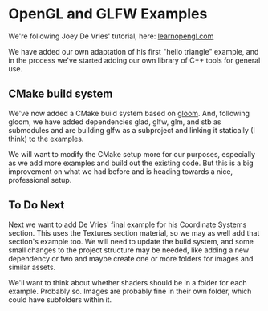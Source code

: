 # OpenGL and GLFW Examples

We're following Joey De Vries' tutorial, here: [learnopengl.com](https://learnopengl.com/Getting-started/Hello-Window)

We have added our own adaptation of his first "hello triangle" example, and in
the process we've started adding our own library of C++ tools for general use.

## CMake build system

We've now added a CMake build system based on [gloom](https://github.com/aleksaro/gloom).
And, following gloom, we have added dependencies glad, glfw, glm, and stb
as submodules and are building glfw as a subproject and linking it 
statically (I think) to the examples.

We will want to modify the CMake setup more for our purposes, especially
as we add more examples and build out the existing code. But this
is a big improvement on what we had before and is heading towards a
nice, professional setup.

## To Do Next

Next we want to add De Vries' final example for his Coordinate Systems section.
This uses the Textures section material, so we may as well add that section's
example too. We will need to update the build system, and some small changes to
the project structure may be needed, like adding a new dependency or two and
maybe create one or more folders for images and similar assets.

We'll want to think about whether shaders should be in a folder for each example.
Probably so. Images are probably fine in their own folder, which could have
subfolders within it.
